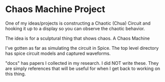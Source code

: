 # Chaos Machine Project

One of my ideas/projects is constructing a Chaotic (Chua) Circuit and hooking it 
up to a display so you can observe the chaotic behavior.

The idea is for a sculptural thing that shows chaos. A Chaos Machine

I've gotten as far as simulating the circuit in Spice. 
The top level directory has spice circuit models and captured waveforms.

"docs" has papers I collected in my research. I did NOT write these. They are simply references that will be 
useful for when I get back to working on this thing.

